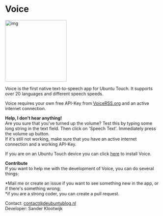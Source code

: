
Voice
===================

<img src="https://myapps.developer.ubuntu.com/site_media/appmedia/2016/10/voice1.png" alt="img" width="200"/>

Voice is the first native text-to-speech app for Ubuntu Touch. It supports over 20 languages and different speech speeds.

Voice requires your own free API-Key from [VoiceRSS.org](http://www.voicerss.org) and an active internet connection.

<b>Help, I don't hear anything!</b>
<br>Are you sure that you've turned up the volume? Test this by typing some long string in the text field. Then click on 'Speech Text'. Immediately press the volume up button.
<br>If it's still not working, make sure that you have an active internet connection and a working API-Key.

If you are on an Ubuntu Touch device you can click <a href="scope://com.canonical.scopes.clickstore?q=VoiceBySander">here</a> to install Voice.

<b>Contribute</b>
<br>If you want to help me with the development of Voice, you can do several things:

<p>*Mail me or create an issue if you want to see something new in the app, or if there's something wrong;
<br>*if you are a strong coder, you can create a pull request.</p>

Contact: [contact@deubuntublog.nl](contact@deubuntublog.nl)
<br>Developer: Sander Klootwijk
